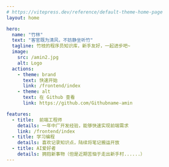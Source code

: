 ```yaml
---
# https://vitepress.dev/reference/default-theme-home-page
layout: home

hero:
  name: "竹林"
  text: "客官既为清风，不妨静坐听竹"
  tagline: 竹枝的程序员知识库，新手友好，一起进步吧~
  image:
    src: /amin2.jpg
    alt: Logo
  actions:
    - theme: brand
      text: 快速开始
      link: /frontend/index
    - theme: alt
      text: 在 Github 查看
      link: https://github.com/Githubname-amin

features:
  - title:  前端工程师
    details: 一年中厂开发经验，能够快速实现前端需求
    link: /frontend/index 
  - title: 学习编程
    details: 喜欢记录知识点，陆续将笔记搬运开放
  - title: AI爱好者
    details: 拥抱新事物（但是近期苦恼于走出新手村......）
---
```

